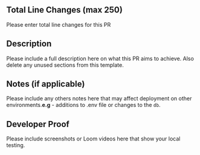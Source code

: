 ## Total Line Changes (max 250)

Please enter total line changes for this PR

## Description

Please include a full description here on what this PR aims to achieve. Also delete any unused sections from this template.

## Notes (if applicable)

Please include any others notes here that may affect deployment on other environments.**e.g** - additions to .env file or changes to the `db`.

## Developer Proof

Please include screenshots or Loom videos here that show your local testing.
